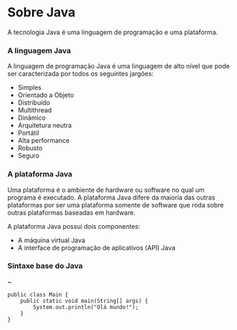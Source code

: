 <h1>Sobre Java</h1>
<p>A tecnologia Java é uma linguagem de programação e uma plataforma.<p>

<h3>A linguagem Java</h3>
<p>A linguagem de programação Java é uma linguagem de alto nível que pode ser caracterizada por todos os seguintes jargões:</p>

<ul>
<li>Simples</li>
<li>Orientado a Objeto</li>
<li>Distribuído</li>
<li>Multithread</li>
<li>Dinâmico</li>
<li>Arquitetura neutra</li>
<li>Portátil</li>
<li>Alta performance</li>
<li>Robusto</li>
<li>Seguro</li>
</ul>

<h3>A plataforma Java</h3>
<p>Uma plataforma é o ambiente de hardware ou software no qual um programa é executado. A plataforma Java difere da maioria das outras plataformas por ser uma plataforma somente de software que roda sobre outras plataformas baseadas em hardware.</p>
<p>A plataforma Java possui dois componentes:</p>

<ul>
<li>A máquina virtual Java</li>
<li>A interface de programação de aplicativos (API) Java</li>
</ul>

<h3>Sintaxe base do Java</h3>~

~~~
public class Main {
    public static void main(String[] args) {
        System.out.println("Olá mundo!");
    }
}
~~~
